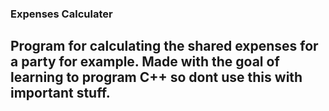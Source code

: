 ### Expenses Calculater
Program for calculating the shared expenses for a party for example.
Made with the goal of learning to program C++ so dont use this with important stuff.
---
